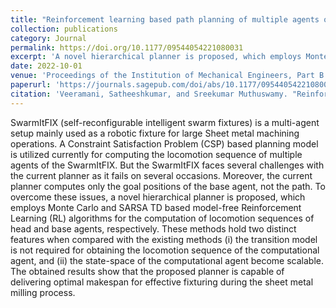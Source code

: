 ```yaml
---
title: "Reinforcement learning based path planning of multiple agents of SwarmItFIX robot for fixturing operation in sheetmetal milling process"
collection: publications
category: Journal
permalink: https://doi.org/10.1177/09544054221080031
excerpt: 'A novel hierarchical planner is proposed, which employs Monte Carlo and SARSA TD based model-free Reinforcement Learning (RL) algorithms for the computation of locomotion sequences of head and base agents, respectively. '
date: 2022-10-01
venue: 'Proceedings of the Institution of Mechanical Engineers, Part B: Journal of Engineering Manufacture'
paperurl: 'https://journals.sagepub.com/doi/abs/10.1177/09544054221080031'
citation: 'Veeramani, Satheeshkumar, and Sreekumar Muthuswamy. "Reinforcement learning based path planning of multiple agents of SwarmItFIX robot for fixturing operation in sheetmetal milling process." Proceedings of the Institution of Mechanical Engineers, Part B: Journal of Engineering Manufacture 236.12 (2022): 1667-1680.'
---
```

SwarmItFIX (self-reconfigurable intelligent swarm fixtures) is a multi-agent setup mainly used as a robotic fixture for large Sheet metal machining operations. A Constraint Satisfaction Problem (CSP) based planning model is utilized currently for computing the locomotion sequence of multiple agents of the SwarmItFIX. But the SwarmItFIX faces several challenges with the current planner as it fails on several occasions. Moreover, the current planner computes only the goal positions of the base agent, not the path. To overcome these issues, a novel hierarchical planner is proposed, which employs Monte Carlo and SARSA TD based model-free Reinforcement Learning (RL) algorithms for the computation of locomotion sequences of head and base agents, respectively. These methods hold two distinct features when compared with the existing methods (i) the transition model is not required for obtaining the locomotion sequence of the computational agent, and (ii) the state-space of the computational agent become scalable. The obtained results show that the proposed planner is capable of delivering optimal makespan for effective fixturing during the sheet metal milling process.